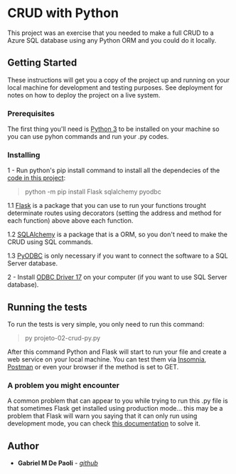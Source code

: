 # CRUD with Python

This project was an exercise that you needed to make a full CRUD to a Azure SQL database using any Python ORM and you could do it locally.

## Getting Started

These instructions will get you a copy of the project up and running on your local machine for development and testing purposes. See deployment for notes on how to deploy the project on a live system.

### Prerequisites

The first thing you'll need is [Python 3](https://www.python.org/downloads/) to be installed on your machine so you can use pyhon commands and run your .py codes.

### Installing

1 - Run python's pip install command to install all the dependecies of the [code in this project](projeto-02-crud-py.py):

> python -m pip install Flask sqlalchemy pyodbc

1.1 [Flask](https://flask.palletsprojects.com/en/1.1.x/) is a package that you can use to run your functions trought determinate routes using decorators (setting the address and method for each function) above above each function.

1.2 [SQLAlchemy](https://docs.sqlalchemy.org/en/13/) is a package that is a ORM, so you don't need to make the CRUD using SQL commands.

1.3 [PyODBC](https://github.com/mkleehammer/pyodbc/wiki) is only necessary if you want to connect the software to a SQL Server database.

2 - Install [ODBC Driver 17](https://docs.microsoft.com/en-us/sql/connect/odbc/download-odbc-driver-for-sql-server?view=sql-server-ver15) on your computer (if you want to use SQL Server database).

## Running the tests

To run the tests is very simple, you only need to run this command:

> py projeto-02-crud-py.py

After this command Python and Flask will start to run your file and create a web service on your local machine. You can test them via [Insomnia](https://insomnia.rest/download), [Postman](https://www.postman.com/downloads/) or even your browser if the method is set to GET.


### A problem you might encounter

A common problem that can appear to you while trying to run this .py file is that sometimes Flask get installed using production mode... this may be a problem that Flask will warn you saying that it can only run using development mode, you can check [this documentation](https://flask.palletsprojects.com/en/master/server/) to solve it.

## Author

* **Gabriel M De Paoli** - [*github*](github.com/gabrielpaoli-dev)
